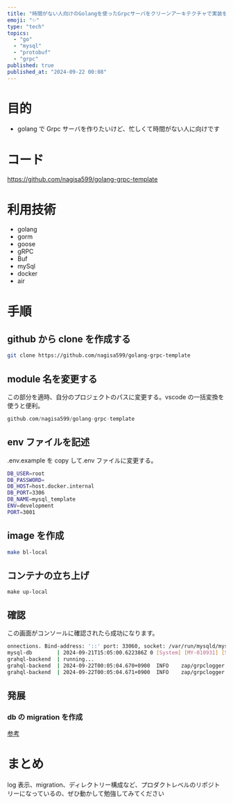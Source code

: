 ```yaml
---
title: "時間がない人向けのGolangを使ったGrpcサーバをクリーンアーキテクチャで実装をする"
emoji: "✨"
type: "tech"
topics:
  - "go"
  - "mysql"
  - "protobuf"
  - "grpc"
published: true
published_at: "2024-09-22 00:08"
---
```


# 目的

- golang で Grpc サーバを作りたいけど、忙しくて時間がない人に向けです

# コード

https://github.com/nagisa599/golang-grpc-template

# 利用技術

- golang
- gorm
- goose
- gRPC
- Buf
- mySql
- docker
- air

# 手順

## github から clone を作成する

```bash
git clone https://github.com/nagisa599/golang-grpc-template
```

## module 名を変更する

この部分を適時、自分のプロジェクトのパスに変更する。vscode の一括変換を使うと便利。

```go
github.com/nagisa599/golang-grpc-template
```

## env ファイルを記述

.env.example を copy して.env ファイルに変更する。

```bash
DB_USER=root
DB_PASSWORD=
DB_HOST=host.docker.internal
DB_PORT=3306
DB_NAME=mysql_template
ENV=development
PORT=3001
```

## image を作成

```bash
make bl-local
```

## コンテナの立ち上げ

```
make up-local
```

## 確認

この画面がコンソールに確認されたら成功になります。

```bash
onnections. Bind-address: '::' port: 33060, socket: /var/run/mysqld/mysqlx.sock
mysql-db        | 2024-09-21T15:05:00.622386Z 0 [System] [MY-010931] [Server] /usr/sbin/mysqld: ready for connections. Version: '8.0.39'  socket: '/var/run/mysqld/mysqld.sock'  port: 3306  MySQL Community Server - GPL.
grahql-backend  | running...
grahql-backend  | 2024-09-22T00:05:04.670+0900  INFO    zap/grpclogger.go:47    [core][Server #1]Server created   {"system": "grpc", "grpc_log": true}
grahql-backend  | 2024-09-22T00:05:04.671+0900  INFO    zap/grpclogger.go:47    [core][Server #1 ListenSocket #2]ListenSocket created     {"system": "grpc", "grpc_log": true}
```

## 発展

### db の migration を作成

[参考](https://github.com/nagisa599/golang-grpc-template/blob/main/docs/migration.md)

# まとめ

log 表示、migration、ディレクトリー構成など、プロダクトレベルのリポジトリーになっているの、ぜひ動かして勉強してみてください
